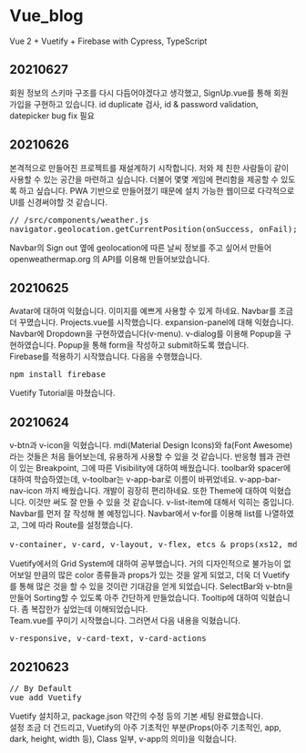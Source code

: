 # Vue_blog

Vue 2 + Vuetify + Firebase with Cypress, TypeScript

## 20210627
회원 정보의 스키마 구조를 다시 다듬어야겠다고 생각했고,
SignUp.vue를 통해 회원 가입을 구현하고 있습니다.
id duplicate 검사, id & password validation, datepicker bug fix 필요

## 20210626
본격적으로 만들어진 프로젝트를 재설계하기 시작합니다.
저와 제 친한 사람들이 같이 사용할 수 있는 공간을 마련하고 싶습니다.
더불어 몇몇 게임에 편리함을 제공할 수 있도록 하고 싶습니다.
PWA 기반으로 만들어졌기 때문에 설치 가능한 웹이므로
다각적으로 UI를 신경써야할 것 같습니다.
<pre>
// /src/components/weather.js
navigator.geolocation.getCurrentPosition(onSuccess, onFail);
</pre>
Navbar의 Sign out 옆에 geolocation에 따른 날씨 정보를 주고 싶어서
만들어 openweathermap.org 의 API를 이용해 만들어보았습니다.

## 20210625
Avatar에 대하여 익혔습니다. 이미지를 예쁘게 사용할 수 있게 하네요.
Navbar를 조금 더 꾸몄습니다.
Projects.vue를 시작했습니다. expansion-panel에 대해 익혔습니다.
<br />
Navbar에 Dropdown을 구현하였습니다(v-menu).
v-dialog를 이용해 Popup을 구현하였습니다.
Popup을 통해 form을 작성하고 submit하도록 했습니다.
<br />
Firebase를 적용하기 시작했습니다. 다음을 수행했습니다.
<pre>
npm install firebase
</pre>
Vuetify Tutorial을 마쳤습니다.

## 20210624
v-btn과 v-icon을 익혔습니다.
mdi(Material Design Icons)와 fa(Font Awesome)라는 것들은 처음 들어보는데, 
유용하게 사용할 수 있을 것 같습니다.
반응형 웹과 관련이 있는 Breakpoint, 그에 따른 Visibility에 대하여 배웠습니다.
toolbar와 spacer에 대하여 학습하였는데, v-toolbar는 v-app-bar로 이름이 바뀌었네요.
v-app-bar-nav-icon 까지 배웠습니다. 개발이 굉장히 편리하네요.
또한 Theme에 대하여 익혔습니다. 이것만 써도 잘 만들 수 있을 것 같습니다.
v-list-item에 대해서 익히는 중입니다. Navbar를 먼저 잘 작성해 볼 예정입니다.
Navbar에서 v-for를 이용해 list를 나열하였고, 그에 따라 Route를 설정했습니다.
<br />
<pre>
v-container, v-card, v-layout, v-flex, etcs & props(xs12, md6, row, wrap 등)
</pre>
Vuetify에서의 Grid System에 대하여 공부했습니다. 거의 디자인적으로 불가능이
없어보일 만큼의 많은 color 종류들과 props가 있는 것을 알게 되었고,
더욱 더 Vuetify를 통해 많은 것을 할 수 있을 것이란 기대감을 얻게 되었습니다.
SelectBar와 v-btn을 만들어 Sorting할 수 있도록 아주 간단하게 만들었습니다.
Tooltip에 대하여 익혔습니다. 좀 복잡한가 싶었는데 이해되었습니다.
<br />
Team.vue를 꾸미기 시작했습니다. 그러면서 다음 내용을 익혔습니다.
<pre>
v-responsive, v-card-text, v-card-actions
</pre>

## 20210623
<pre>
// By Default
vue add Vuetify
</pre>
Vuetify 설치하고, package.json 약간의 수정 등의 기본 세팅 완료했습니다.
<br />
설정 조금 더 건드리고, Vuetify의 아주 기초적인 부분(Props(아주 기초적인, app, dark, height, width 등), Class 일부, v-app의 의미)을 익혔습니다.